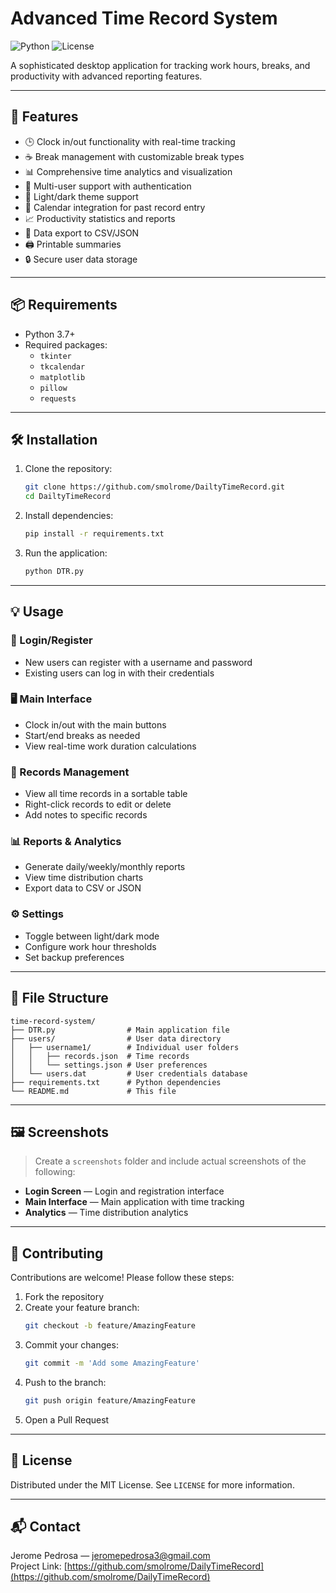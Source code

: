 # Advanced Time Record System

![Python](https://img.shields.io/badge/python-3.7%2B-blue)
![License](https://img.shields.io/badge/license-MIT-green)

A sophisticated desktop application for tracking work hours, breaks, and productivity with advanced reporting features.

---

## 🚀 Features

- 🕒 Clock in/out functionality with real-time tracking  
- ☕ Break management with customizable break types  
- 📊 Comprehensive time analytics and visualization  
- 👤 Multi-user support with authentication  
- 🌙 Light/dark theme support  
- 📅 Calendar integration for past record entry  
- 📈 Productivity statistics and reports  
- 💾 Data export to CSV/JSON  
- 🖨️ Printable summaries  
- 🔒 Secure user data storage  

---

## 📦 Requirements

- Python 3.7+
- Required packages:
  - `tkinter`
  - `tkcalendar`
  - `matplotlib`
  - `pillow`
  - `requests`

---

## 🛠️ Installation

1. Clone the repository:

   ```bash
   git clone https://github.com/smolrome/DailtyTimeRecord.git
   cd DailtyTimeRecord
   ```

2. Install dependencies:

   ```bash
   pip install -r requirements.txt
   ```

3. Run the application:

   ```bash
   python DTR.py
   ```

---

## 💡 Usage

### 🔐 Login/Register

- New users can register with a username and password  
- Existing users can log in with their credentials  

### 🖥️ Main Interface

- Clock in/out with the main buttons  
- Start/end breaks as needed  
- View real-time work duration calculations  

### 📁 Records Management

- View all time records in a sortable table  
- Right-click records to edit or delete  
- Add notes to specific records  

### 📊 Reports & Analytics

- Generate daily/weekly/monthly reports  
- View time distribution charts  
- Export data to CSV or JSON  

### ⚙️ Settings

- Toggle between light/dark mode  
- Configure work hour thresholds  
- Set backup preferences  

---

## 📂 File Structure

```
time-record-system/
├── DTR.py                # Main application file
├── users/                # User data directory
│   ├── username1/        # Individual user folders
│   │   ├── records.json  # Time records
│   │   └── settings.json # User preferences
│   └── users.dat         # User credentials database
├── requirements.txt      # Python dependencies
└── README.md             # This file
```

---

## 🖼️ Screenshots

> Create a `screenshots` folder and include actual screenshots of the following:

- **Login Screen** — Login and registration interface  
- **Main Interface** — Main application with time tracking  
- **Analytics** — Time distribution analytics  

---

## 🤝 Contributing

Contributions are welcome! Please follow these steps:

1. Fork the repository  
2. Create your feature branch:  
   ```bash
   git checkout -b feature/AmazingFeature
   ```
3. Commit your changes:  
   ```bash
   git commit -m 'Add some AmazingFeature'
   ```
4. Push to the branch:  
   ```bash
   git push origin feature/AmazingFeature
   ```
5. Open a Pull Request  

---

## 📜 License

Distributed under the MIT License. See `LICENSE` for more information.

---

## 📬 Contact

Jerome Pedrosa — jeromepedrosa3@gmail.com  
Project Link: [https://github.com/smolrome/DailyTimeRecord](https://github.com/smolrome/DailyTimeRecord)
